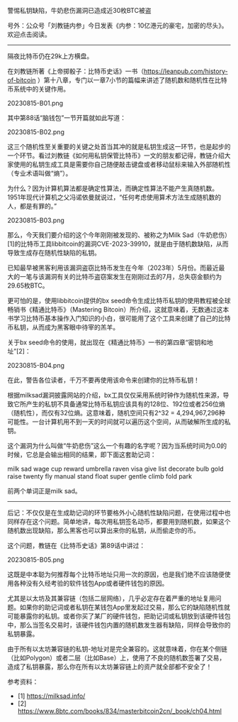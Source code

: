 
警惕私钥缺陷，牛奶悲伤漏洞已造成近30枚BTC被盗

号外：公众号「刘教链内参」今日发表《内参：10亿港元的豪宅，加密的尽头》。欢迎点击阅读。

* * *

隔夜比特币仍在29k上方横盘。

在刘教链所著《上帝掷骰子：比特币史话》一书（https://leanpub.com/history-of-bitcoin ）第十八章，专门以一章7小节的篇幅来讲述了随机数和随机性在比特币系统中的关键作用。

20230815-B01.png

其中第88话“脑钱包”一节开篇就如此写道：

20230815-B02.png

这三个随机性至关重要的关键之处首当其冲的就是私钥生成这一环节，也是起步的一个环节。看过刘教链《如何用私钥保管比特币》一文的朋友都记得，教链介绍大家使用的私钥生成工具是需要你自己随便敲击键盘或者移动鼠标来输入外部随机性（专业术语叫做“熵”）。

为什么？因为计算机算法都是确定性算法，而确定性算法不能产生真随机数。1951年现代计算机之父冯诺依曼就说过，“任何考虑使用算术方法生成随机数的人，都是有罪的。”

20230815-B03.png

那么，今天我们要介绍的这个今年刚刚被发现的、被称之为Milk Sad（牛奶悲伤）[1]的比特币工具libbitcoin的漏洞CVE-2023-39910，就是由于随机数缺陷，从而导致生成存在随机性缺陷的私钥。

已知最早被黑客利用该漏洞盗窃比特币发生在今年（2023年）5月份。而最近最大的一笔与该漏洞有关的比特币盗窃案发生在刚刚过去的7月，总失窃金额约为29.65枚BTC。

更可怕的是，使用libbitcoin提供的bx seed命令生成比特币私钥的使用教程被全球畅销书《精通比特币》（Mastering Bitcoin）所介绍，这就意味着，无数通过这本书学习比特币基本操作入门知识的小白，很可能用了这个工具来创建了自己的比特币私钥，从而成为黑客眼中待宰的羔羊。

关于bx seed命令的使用，就出现在《精通比特币》一书的第四章“密钥和地址”[2]：

20230815-B04.png

在此，警告各位读者，千万不要再使用该命令来创建你的比特币私钥！

根据milksad漏洞披露网站的介绍，bx工具仅仅采用系统时钟作为随机性来源，导致它所产生的私钥不具备通常比特币私钥应该具有的128位、192位或者256位熵（随机性），而仅有32位熵。这意味着，随机空间只有2^32 = 4,294,967,296种可能性。一台计算机用不到一天的时间就可以遍历这个空间，从而破解所生成的私钥。

这个漏洞为什么叫做“牛奶悲伤”这么一个有趣的名字呢？因为当系统时间为0.0的时候，它总是会输出相同的结果，即下面这套助记词：

milk sad wage cup reward umbrella raven visa give list decorate bulb gold raise twenty fly manual stand float super gentle climb fold park

前两个单词正是milk sad。

* * *

后记：不仅仅是在生成助记词的环节要格外小心随机性缺陷问题，在使用过程中也同样存在这个问题。简单地讲，每次用私钥签名动币，都要用到随机数，如果这个随机数出现缺陷，那么黑客也可以算出来你的私钥，从而偷走你的币。

这个问题，教链在《比特币史话》第89话中讲过：

20230815-B05.png

这既是中本聪为何推荐每个比特币地址只用一次的原因，也是我们绝不应该随便使用各种没有久经考验的软件钱包App或者硬件钱包的原因。

尤其是以太坊及其兼容链（包括二层网络），几乎必定存在着严重的地址复用问题。如果你的助记词或者私钥在某钱包App里发起过交易，那么它的缺陷随机性就可能暴露你的私钥。或者你买了某厂的硬件钱包，把助记词或私钥放到该硬件钱包中，那么当签名交易时，该硬件钱包内置的随机数发生器有缺陷，同样会导致你的私钥暴露。

由于所有以太坊兼容链的私钥-地址对是完全兼容的。这就意味着，你在某个侧链（比如Polygon）或者二层（比如Base）上，使用了不良的随机数签署了交易，造成了私钥暴露，那么你在所有以太坊兼容链上的资产就全部都不安全了！


参考资料：
- [1] https://milksad.info/
- [2] https://www.8btc.com/books/834/masterbitcoin2cn/_book/ch04.html


